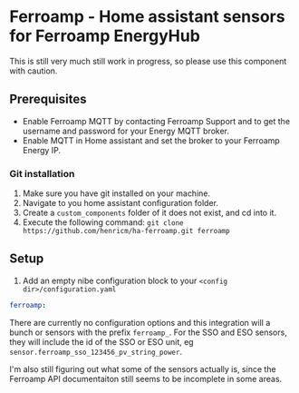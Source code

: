 # Ferroamp - Home assistant sensors for Ferroamp EnergyHub
This is still very much still work in progress, so please use this component with caution.

## Prerequisites

- Enable Ferroamp MQTT by contacting Ferroamp Support and to get the username and password for your Energy MQTT broker.
- Enable MQTT in Home assistant and set the broker to your Ferroamp Energy IP.

### Git installation

1. Make sure you have git installed on your machine.
2. Navigate to you home assistant configuration folder.
3. Create a `custom_components` folder of it does not exist, and cd into it.
4. Execute the following command: `git clone https://github.com/henricm/ha-ferroamp.git ferroamp`

## Setup

1. Add an empty nibe configuration block to your `<config dir>/configuration.yaml`

```yaml
ferroamp:
```

There are currently no configuration options and this integration will a bunch or sensors with the prefix `ferroamp_`. For the SSO and ESO sensors, they will include the id of the SSO or ESO unit, eg `sensor.ferroamp_sso_123456_pv_string_power`. 

I'm also still figuring out what some of the sensors actually is, since the Ferroamp API documentaiton still seems to be incomplete in some areas.
